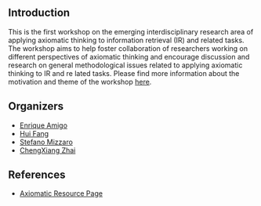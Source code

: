 ## [](#header-2)Introduction
This is the first workshop on the emerging interdisciplinary research area of applying axiomatic thinking to information retrieval (IR) and related tasks. The workshop aims to help foster collaboration of researchers working on different perspectives of axiomatic thinking and encourage discussion and research on general methodological issues related to applying axiomatic thinking to IR and re lated tasks.
Please find more information about the motivation and theme of the workshop [here](/main-summ.pdf).

## [](#header-2)Organizers
* [Enrique Amigo](http://nlp.uned.es/~enrique/)
* [Hui Fang](http://www.eecis.udel.edu/~hfang/)
* [Stefano Mizzaro](http://users.dimi.uniud.it/~stefano.mizzaro/)
* [ChengXiang Zhai](http://www.cs.uiuc.edu/~czhai/)

## [](#header-2)References
* [Axiomatic Resource Page](https://www.eecis.udel.edu/~hfang/AX.html)
